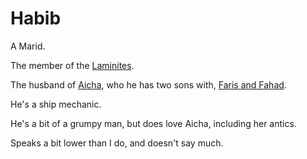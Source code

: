 # Habib

A Marid.

The member of the [Laminites](../Laminites.md).

The husband of [Aicha](./Aicha.md), who he has two sons with, [Faris and Fahad](../Faris_and_Fahad.md).

He's a ship mechanic.

He's a bit of a grumpy man, but does love Aicha, including her antics.

Speaks a bit lower than I do, and doesn't say much.
